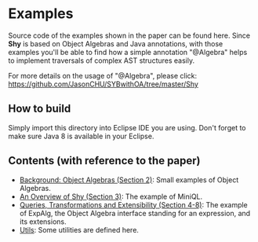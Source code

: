 # Examples

Source code of the examples shown in the paper can be found here. Since __Shy__ is based on Object Algebras and Java annotations, with those examples you'll be able to find how a simple annotation "@Algebra" helps to implement traversals of complex AST structures easily.

For more details on the usage of "@Algebra", please click: https://github.com/JasonCHU/SYBwithOA/tree/master/Shy

## How to build

Simply import this directory into Eclipse IDE you are using. Don't forget to make sure Java 8 is available in your Eclipse.


## Contents (with reference to the paper)

- [Background: Object Algebras (Section 2)](https://github.com/JasonCHU/SYBwithOA/tree/master/Examples/src/ObjectAlgebras): Small examples of Object Algebras.
- [An Overview of Shy (Section 3)](https://github.com/JasonCHU/SYBwithOA/tree/master/Examples/src/MiniQL): The example of MiniQL.
- [Queries, Transformations and Extensibility (Section 4-8)](https://github.com/JasonCHU/SYBwithOA/tree/master/Examples/src/ExpAlg): The example of ExpAlg, the Object Algebra interface standing for an expression, and its extensions.
- [Utils](https://github.com/JasonCHU/SYBwithOA/tree/master/Examples/src/Utils): Some utilities are defined here.